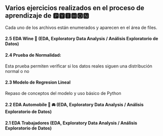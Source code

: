 ## Varios ejercicios realizados en el proceso de aprendizaje de 🅿🆈🆃🅷🅾🅽

Cada uno de los archivos están enumerados y aparecen en el área de files.

#### 2.5 EDA Wine 🍷 (EDA, Exploratory Data Analysis / Análisis Exploratorio de Datos)

#### 2.4 Prueba de Normalidad: 
Esta prueba permiten verificar si los datos reales siguen una distribución normal o no

#### 2.3 Modelo de Regresion Lineal
Repaso de conceptos del modelo y uso básico de Python

#### 2.2 EDA Automobile 🚗 🚘 (EDA, Exploratory Data Analysis / Análisis Exploratorio de Datos)

#### 2.1 EDA Trabajadores (EDA, Exploratory Data Analysis / Análisis Exploratorio de Datos)
